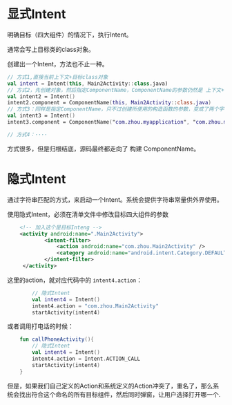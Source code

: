 # 显式Intent

明确目标（四大组件）的情况下，执行Intent。

通常会写上目标类的class对象。

创建出一个Intent，方法也不止一种。

```kotlin
// 方式1,直接当前上下文+目标class对象
val intent = Intent(this, Main2Activity::class.java)
// 方式2，先创建对象，然后指定ComponentName，ComponentName的参数仍然是 上下文+目标class对象
val intent2 = Intent()
intent2.component = ComponentName(this, Main2Activity::class.java)
// 方式3：同样是指定ComponentName，只不过创建所使用的构造函数的参数，变成了两个字符串，全包名以及全类名
val intent3 = Intent()
intent3.component = ComponentName("com.zhou.myapplication", "com.zhou.myapplication.Main2Activity")

// 方式4：····
```

方式很多，但是归根结底，源码最终都走向了 构建 ComponentName。





# 隐式Intent

通过字符串匹配的方式，来启动一个Intent。系统会提供字符串常量供外界使用。

使用隐式Intent，必须在清单文件中修改目标四大组件的参数

```xml
	<!-- 加入这个是目标Inteng -->
	<activity android:name=".Main2Activity">
            <intent-filter>
                <action android:name="com.zhou.Main2Activity" />
                <category android:name="android.intent.Category.DEFAULT" />
            </intent-filter>
     </activity>
```

这里的action，就对应代码中的 `intent4.action`：

```kotlin
		// 隐式Intent
        val intent4 = Intent()
        intent4.action = "com.zhou.Main2Activity"
        startActivity(intent4)
```

或者调用打电话的时候：

```kotlin
    fun callPhoneActivity(){
        // 隐式Intent
        val intent4 = Intent()
        intent4.action = Intent.ACTION_CALL
        startActivity(intent4)
    }
```

但是，如果我们自己定义的Action和系统定义的Action冲突了，重名了，那么系统会找出符合这个命名的所有目标组件，然后同时弹窗，让用户选择打开哪一个.

